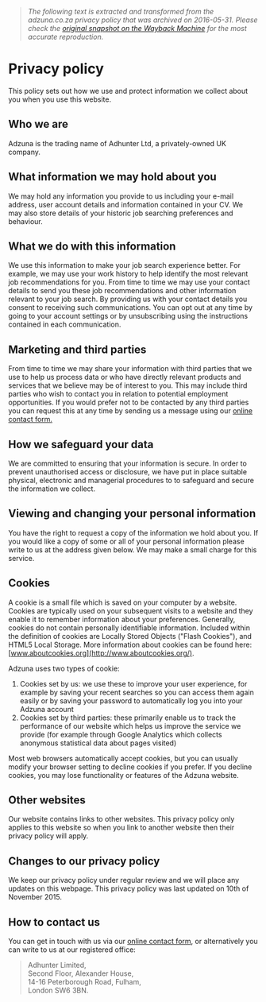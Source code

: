 > *The following text is extracted and transformed from the adzuna.co.za privacy policy that was archived on 2016-05-31. Please check the [original snapshot on the Wayback Machine](https://web.archive.org/web/20160531142810id_/https%3A//www.adzuna.co.za/privacy-policy.html) for the most accurate reproduction.*

# Privacy policy

This policy sets out how we use and protect information we collect about you when you use this website.

## Who we are

Adzuna is the trading name of Adhunter Ltd, a privately-owned UK company.

## What information we may hold about you

We may hold any information you provide to us including your e-mail address, user account details and information contained in your CV. We may also store details of your historic job searching preferences and behaviour.

## What we do with this information

We use this information to make your job search experience better. For example, we may use your work history to help identify the most relevant job recommendations for you. From time to time we may use your contact details to send you these job recommendations and other information relevant to your job search. By providing us with your contact details you consent to receiving such communications. You can opt out at any time by going to your account settings or by unsubscribing using the instructions contained in each communication.

## Marketing and third parties

From time to time we may share your information with third parties that we use to help us process data or who have directly relevant products and services that we believe may be of interest to you. This may include third parties who wish to contact you in relation to potential employment opportunities. If you would prefer not to be contacted by any third parties you can request this at any time by sending us a message using our [online contact form.](https://www.adzuna.co.za/contact-us.html)

## How we safeguard your data

We are committed to ensuring that your information is secure. In order to prevent unauthorised access or disclosure, we have put in place suitable physical, electronic and managerial procedures to to safeguard and secure the information we collect.

## Viewing and changing your personal information

You have the right to request a copy of the information we hold about you. If you would like a copy of some or all of your personal information please write to us at the address given below. We may make a small charge for this service.

## Cookies

A cookie is a small file which is saved on your computer by a website. Cookies are typically used on your subsequent visits to a website and they enable it to remember information about your preferences. Generally, cookies do not contain personally identifiable information. Included within the definition of cookies are Locally Stored Objects ("Flash Cookies"), and HTML5 Local Storage. More information about cookies can be found here: [www.aboutcookies.org](http://www.aboutcookies.org/).

Adzuna uses two types of cookie:

  1. Cookies set by us: we use these to improve your user experience, for example by saving your recent searches so you can access them again easily or by saving your password to automatically log you into your Adzuna account 
  2. Cookies set by third parties: these primarily enable us to track the performance of our website which helps us improve the service we provide (for example through Google Analytics which collects anonymous statistical data about pages visited) 



Most web browsers automatically accept cookies, but you can usually modify your browser setting to decline cookies if you prefer. If you decline cookies, you may lose functionality or features of the Adzuna website.

## Other websites

Our website contains links to other websites. This privacy policy only applies to this website so when you link to another website then their privacy policy will apply.

## Changes to our privacy policy

We keep our privacy policy under regular review and we will place any updates on this webpage. This privacy policy was last updated on 10th of November 2015.

## How to contact us

You can get in touch with us via our [online contact form](https://www.adzuna.co.za/contact-us.html), or alternatively you can write to us at our registered office:

> Adhunter Limited,  
> Second Floor, Alexander House,  
> 14-16 Peterborough Road, Fulham,  
> London SW6 3BN.
